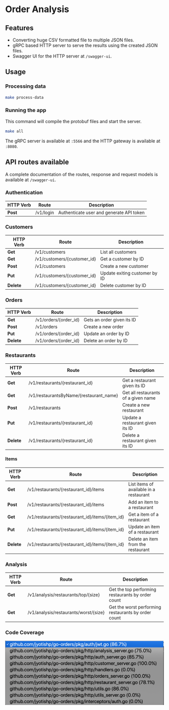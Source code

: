 # Order Analysis

## Features
- Converting huge CSV formatted file to multiple JSON files.
- gRPC based HTTP server to serve the results using the created JSON files.
- Swagger UI for the HTTP server at `/swagger-ui`.

## Usage

### Processing data
```bash
make process-data
```

### Running the app
This command will compile the protobuf files and start the server.
```bash
make all
```

The gRPC server is available at `:5566` and the HTTP gateway is available at `:8080`.

## API routes available

A complete documentation of the routes, response and request models is available at `/swagger-ui`.

### Authentication

HTTP Verb | Route | Description
--- | --- | ---
**Post** | /v1/login | Authenticate user and generate API token

### Customers

HTTP Verb | Route | Description
--- | --- | ---
**Get** | /v1/customers | List all customers
**Get** | /v1/customers/{customer_id} | Get a customer by ID
**Post** | /v1/customers | Create a new customer
**Put** | /v1/customers/{customer_id} | Update exiting customer by ID
**Delete** | /v1/customers/{customer_id} | Delete customer by ID

### Orders

HTTP Verb | Route | Description
--- | --- | ---
**Get** | /v1/orders/{order_id} | Gets an order given its ID
**Post** | /v1/orders | Create a new order
**Put** | /v1/orders/{order_id} | Update an order by ID
**Delete** | /v1/orders/{order_id} | Delete an order by ID

### Restaurants

HTTP Verb | Route | Description
--- | --- | ---
**Get** | /v1/restaurants/{restaurant_id} | Get a restaurant given its ID
**Get** | /v1/restaurantsByName/{restaurant_name} | Get all restaurants of a given name
**Post** | /v1/restaurants | Create a new restaurant
**Put** | /v1/restaurants/{restaurant_id} | Update a restaurant given its ID
**Delete** | /v1/restaurants/{restaurant_id} | Delete a restaurant given its ID


#### Items

HTTP Verb | Route | Description
--- | --- | ---
**Get** | /v1/restaurants/{restaurant_id}/items | List items of available in a restaurant
**Post** | /v1/restaurants/{restaurant_id}/items | Add an item to a restaurant
**Get** | /v1/restaurants/{restaurant_id}/items/{item_id} | Get a item of a restaurant
**Put** | /v1/restaurants/{restaurant_id}/items/{item_id} | Update an item of a restaurant
**Delete** | /v1/restaurants/{restaurant_id}/items/{item_id} | Delete an item from the restaurant


### Analysis

HTTP Verb | Route | Description
--- | --- | ---
**Get** | /v1/analysis/restaurants/top/{size} | Get the top performing restaurants by order count
**Get** | /v1/analysis/restaurants/worst/{size} | Get the worst performing restaurants by order count

### Code Coverage
![Screenshot](assets/code_coverage.png)
